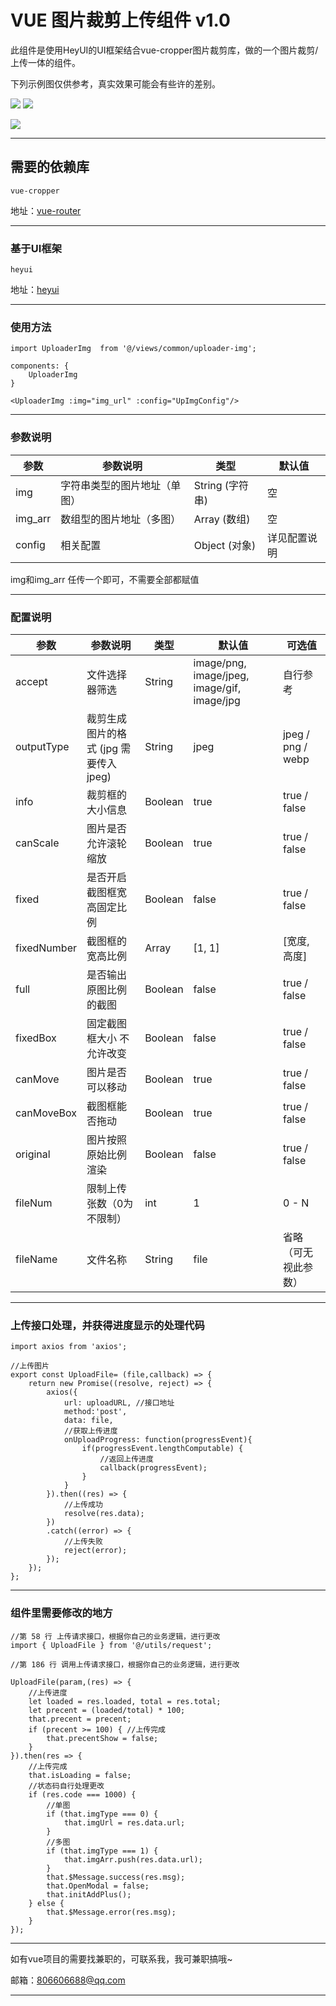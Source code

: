 # VUE 图片裁剪上传组件 v1.0

此组件是使用HeyUI的UI框架结合vue-cropper图片裁剪库，做的一个图片裁剪/上传一体的组件。

下列示例图仅供参考，真实效果可能会有些许的差别。

![](https://cdn.nlark.com/yuque/0/2019/png/285274/1575967666100-assets/web-upload/36163063-63ac-484e-88c6-f4ea9d68f6a7.png)
![](https://cdn.nlark.com/yuque/0/2019/png/285274/1575967666102-assets/web-upload/b42b65d7-907c-4600-ba38-1f219f5ac7d6.png)

![](https://cdn.nlark.com/yuque/0/2019/png/285274/1575967666257-assets/web-upload/769d4d7f-7369-41ce-908c-31ca038974a3.png)

<hr>

## 需要的依赖库
```
vue-cropper
```

地址：[vue-router](https://github.com/vuejs/vue-router "vue-router")

<hr>

### 基于UI框架
```
heyui
```

地址：[heyui](https://www.heyui.top/ "heyui")

<hr>

### 使用方法
```
import UploaderImg  from '@/views/common/uploader-img';

components: { 
    UploaderImg
}

<UploaderImg :img="img_url" :config="UpImgConfig"/>
```

<hr>

### 参数说明
| 参数 | 参数说明 | 类型 | 默认值 |
| ---- | ---- | ---- | ---- |
| img | 字符串类型的图片地址（单图） | String (字符串) | 空 |
| img_arr | 数组型的图片地址（多图） | Array (数组) | 空 |
| config | 相关配置 | Object (对象) | 详见配置说明 |

img和img_arr 任传一个即可，不需要全部都赋值

<hr>

### 配置说明
| 参数 | 参数说明 | 类型 | 默认值 | 可选值 |
| ---- | ---- | ---- | ---- | ---- |
| accept | 文件选择器筛选 | String | image/png, image/jpeg, image/gif, image/jpg | 自行参考 |
| outputType | 裁剪生成图片的格式 (jpg 需要传入jpeg) | String | jpeg | jpeg / png / webp |
| info | 裁剪框的大小信息 | Boolean | true | true / false |
| canScale | 图片是否允许滚轮缩放 | Boolean |  true | true / false |
| fixed | 是否开启截图框宽高固定比例 | Boolean | false | true / false |
| fixedNumber | 截图框的宽高比例 | Array |  [1, 1] | [宽度, 高度] |
| full | 是否输出原图比例的截图 | Boolean | false | true / false |
| fixedBox | 固定截图框大小 不允许改变 | Boolean | false | true / false |
| canMove | 图片是否可以移动 | Boolean | true | true / false |
| canMoveBox | 截图框能否拖动 | Boolean | true | true / false |
| original | 图片按照原始比例渲染 | Boolean | false | true / false |
| fileNum | 限制上传张数（0为不限制） | int | 1 | 0 - N |
| fileName | 文件名称 | String | file | 省略（可无视此参数） |

<hr>

### 上传接口处理，并获得进度显示的处理代码
```
import axios from 'axios';

//上传图片
export const UploadFile= (file,callback) => {
    return new Promise((resolve, reject) => {
        axios({
            url: uploadURL, //接口地址
            method:'post',
            data: file,
            //获取上传进度
            onUploadProgress: function(progressEvent){
                if(progressEvent.lengthComputable) {
                    //返回上传进度
                    callback(progressEvent);
                }
            }
        }).then((res) => {
            //上传成功
            resolve(res.data);
        })
        .catch((error) => {
            //上传失败
            reject(error);
        });
    });
};

```

<hr>

### 组件里需要修改的地方
```
//第 58 行 上传请求接口，根据你自己的业务逻辑，进行更改
import { UploadFile } from '@/utils/request';  

//第 186 行 调用上传请求接口，根据你自己的业务逻辑，进行更改

UploadFile(param,(res) => {
    //上传进度
    let loaded = res.loaded, total = res.total;
    let precent = (loaded/total) * 100;
    that.precent = precent;
    if (precent >= 100) { //上传完成
        that.precentShow = false;
    }
}).then(res => {
    //上传完成
    that.isLoading = false;
    //状态码自行处理更改
    if (res.code === 1000) {
        //单图
        if (that.imgType === 0) {
            that.imgUrl = res.data.url;
        }
        //多图
        if (that.imgType === 1) {
            that.imgArr.push(res.data.url);
        }
        that.$Message.success(res.msg);
        that.OpenModal = false;
        that.initAddPlus();
    } else {
        that.$Message.error(res.msg);
    }
});

```

<hr>

如有vue项目的需要找兼职的，可联系我，我可兼职搞哦~

邮箱：806606688@qq.com

<hr>
